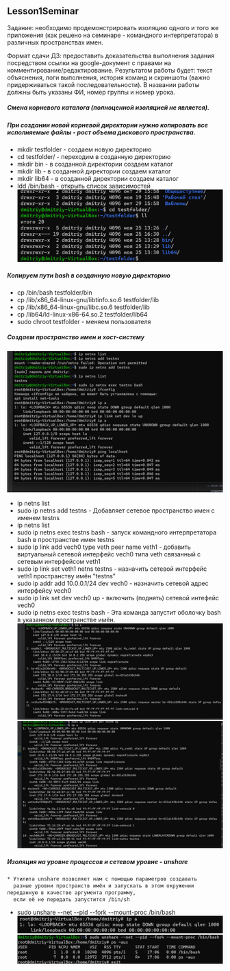 ## Lesson1Seminar
Задание: необходимо продемонстрировать изоляцию одного и того же приложения (как решено на семинаре - командного интерпретатора) в различных пространствах имен.

Формат сдачи ДЗ: предоставить доказательства выполнения задания посредством ссылки на google-документ с правами на комментирование/редактирование.
Результатом работы будет: текст объяснения, логи выполнения, история команд и скриншоты (важно придерживаться такой последовательности).
В названии работы должны быть указаны ФИ, номер группы и номер урока.
##### Смена корневого каталога (полноценной изоляцией не является). 
##### При создании новой корневой директории нужно копировать все исполняемые файлы - рост объема дискового пространства.
* mkdir testfolder - создаем новую директорию 
* cd testfolder/ - переходим в созданную директорию
* mkdir bin - в созданной директории создаем каталог
* mkdir lib - в созданной директории создаем каталог
* mkdir lib64 - в созданной директории создаем каталог
* ldd /bin/bash - открыть список зависимостей
![picture](images/Contain1.png)
##### Копируем пути bash в созданную новую директорию
* cp /bin/bash testfolder/bin
* cp /lib/x86_64-linux-gnu/libtinfo.so.6 testfolder/lib
* cp /lib/x86_64-linux-gnu/libc.so.6 testfolder/lib
* cp /lib64/ld-linux-x86-64.so.2 testfolder/lib64
* sudo chroot testfolder - меняем пользователя
##### Создаем пространство имен и хост-систему
![picture](images/Contain2.png)
* ip netns list
* sudo ip netns add testns - Добавляет сетевое пространство имен с именем testns
* ip netns list
* sudo ip netns exec testns bash - запуск командного интерпретатора bash в пространстве имен testns
* sudo ip link add vech0 type veth peer name veth1 - добавить виртуальный сетевой интерфейс vech0 типа veth связанный с сетевым интерфейсом veth1
* sudo ip link set veth1 netns testns - назначить сетевой интерфейс veth1 пространству имён "testns"
* sudo ip addr add 10.0.0.1/24 dev vech0 - назначить сетевой адрес интерфейсу vech0
* sudo ip link set dev vech0 up - включить (поднять) сетевой интефейс vech0
* sudo ip netns exec testns bash - Эта команда запустит оболочку bash в указанном пространстве имён.
  ![picture](images/Contain3.png)
  ![picture](images/Contain4.png)
##### Изоляция на уровне процессов и сетевом уровне - unshare
    * Утилита unshare позволяет нам с помощью параметров создавать 
      разные уровни пространств имён и запускать в этом окружении переданную в качестве аргумента программу, 
      если её не передать запустится /bin/sh
* sudo unshare --net --pid --fork --mount-proc /bin/bash
![picture](images/Comtain7.png)
![picture](images/Contain6.png)
